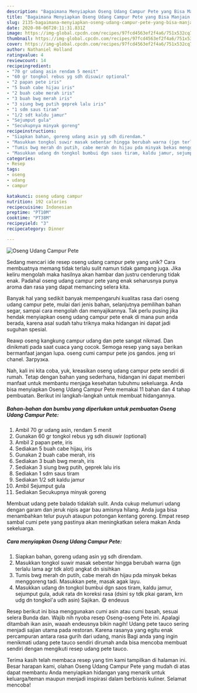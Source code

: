 ```yaml
---
description: "Bagaimana Menyiapkan Oseng Udang Campur Pete yang Bisa Manjain Lidah"
title: "Bagaimana Menyiapkan Oseng Udang Campur Pete yang Bisa Manjain Lidah"
slug: 2135-bagaimana-menyiapkan-oseng-udang-campur-pete-yang-bisa-manjain-lidah
date: 2020-08-06T20:11:31.831Z
image: https://img-global.cpcdn.com/recipes/97fcd4563ef2f4a6/751x532cq70/oseng-udang-campur-pete-foto-resep-utama.jpg
thumbnail: https://img-global.cpcdn.com/recipes/97fcd4563ef2f4a6/751x532cq70/oseng-udang-campur-pete-foto-resep-utama.jpg
cover: https://img-global.cpcdn.com/recipes/97fcd4563ef2f4a6/751x532cq70/oseng-udang-campur-pete-foto-resep-utama.jpg
author: Nathaniel Holland
ratingvalue: 4
reviewcount: 14
recipeingredient:
- "70 gr udang asin rendam 5 menit"
- "60 gr tongkol rebus yg sdh disuwir optional"
- "2 papan pete iris"
- "5 buah cabe hijau iris"
- "2 buah cabe merah iris"
- "3 buah bwg merah iris"
- "3 siung bwg putih geprek lalu iris"
- "1 sdm saus tiram"
- "1/2 sdt kaldu jamur"
- "Sejumput gula"
- "Secukupnya minyak goreng"
recipeinstructions:
- "Siapkan bahan, goreng udang asin yg sdh direndam."
- "Masukkan tongkol suwir masak sebentar hingga berubah warna (jgn terlalu lama agr tdk alot) angkat dn sisihkan"
- "Tumis bwg merah dn putih, cabe merah dn hijau pda minyak bekas menggoreng tadi. Masukkan pete, masak agak layu."
- "Masukkan udang dn tongkol bumbui dgn saos tiram, kaldu jamur, sejumput gula, aduk rata dn koreksi rasa (dsini sy tdk pkai garam, krn udg dn tongkol&#39;a udh asin) Sajikan. 😋 endeuus"
categories:
- Resep
tags:
- oseng
- udang
- campur

katakunci: oseng udang campur 
nutrition: 192 calories
recipecuisine: Indonesian
preptime: "PT10M"
cooktime: "PT38M"
recipeyield: "3"
recipecategory: Dinner

---
```



![Oseng Udang Campur Pete](https://img-global.cpcdn.com/recipes/97fcd4563ef2f4a6/751x532cq70/oseng-udang-campur-pete-foto-resep-utama.jpg)

Sedang mencari ide resep oseng udang campur pete yang unik? Cara membuatnya memang tidak terlalu sulit namun tidak gampang juga. Jika keliru mengolah maka hasilnya akan hambar dan justru cenderung tidak enak. Padahal oseng udang campur pete yang enak seharusnya punya aroma dan rasa yang dapat memancing selera kita.

Banyak hal yang sedikit banyak mempengaruhi kualitas rasa dari oseng udang campur pete, mulai dari jenis bahan, selanjutnya pemilihan bahan segar, sampai cara mengolah dan menyajikannya. Tak perlu pusing jika hendak menyiapkan oseng udang campur pete enak di mana pun anda berada, karena asal sudah tahu triknya maka hidangan ini dapat jadi suguhan spesial.

Reawp oseng kangkung campur udang dan pete sangat nikmad. Dan dinikmati pada saat cuaca yang cocok. Semoga resep yang saya berikan bermanfaat jangan lupa. oseng cumi campur pete jos gandos. jeng sri chanel. Загрузка.


Nah, kali ini kita coba, yuk, kreasikan oseng udang campur pete sendiri di rumah. Tetap dengan bahan yang sederhana, hidangan ini dapat memberi manfaat untuk membantu menjaga kesehatan tubuhmu sekeluarga. Anda bisa menyiapkan Oseng Udang Campur Pete memakai 11 bahan dan 4 tahap pembuatan. Berikut ini langkah-langkah untuk membuat hidangannya.

<!--inarticleads1-->

##### Bahan-bahan dan bumbu yang diperlukan untuk pembuatan Oseng Udang Campur Pete:

1. Ambil 70 gr udang asin, rendam 5 menit
1. Gunakan 60 gr tongkol rebus yg sdh disuwir (optional)
1. Ambil 2 papan pete, iris
1. Sediakan 5 buah cabe hijau, iris
1. Gunakan 2 buah cabe merah, iris
1. Sediakan 3 buah bwg merah, iris
1. Sediakan 3 siung bwg putih, geprek lalu iris
1. Sediakan 1 sdm saus tiram
1. Sediakan 1/2 sdt kaldu jamur
1. Ambil Sejumput gula
1. Sediakan Secukupnya minyak goreng


Membuat udang pete balado tidaklah sulit. Anda cukup melumuri udang dengan garam dan jeruk nipis agar bau amisnya hilang. Anda juga bisa menambahkan telur puyuh ataupun potongan kentang goreng. Empat resep sambal cumi pete yang pastinya akan meningkatkan selera makan Anda sekeluarga. 

<!--inarticleads2-->

##### Cara menyiapkan Oseng Udang Campur Pete:

1. Siapkan bahan, goreng udang asin yg sdh direndam.
1. Masukkan tongkol suwir masak sebentar hingga berubah warna (jgn terlalu lama agr tdk alot) angkat dn sisihkan
1. Tumis bwg merah dn putih, cabe merah dn hijau pda minyak bekas menggoreng tadi. Masukkan pete, masak agak layu.
1. Masukkan udang dn tongkol bumbui dgn saos tiram, kaldu jamur, sejumput gula, aduk rata dn koreksi rasa (dsini sy tdk pkai garam, krn udg dn tongkol&#39;a udh asin) Sajikan. 😋 endeuus


Resep berikut ini bisa menggunakan cumi asin atau cumi basah, sesuai selera Bunda dan. Wajib nih nyoba resep Oseng-oseng Pete ini. Apalagi ditambah ikan asin, waaah endeusnya bikin nagih! Udang pete tauco sering menjadi sajian utama pada restoran. Karena rasanya yang egitu enak percampuran antara rasa gurih dari udang, manis Bagi anda yang ingin menikmati udang pete tauco sendiri dirumah anda bisa mencoba membuat sendiri dengan mengikuti resep udang pete tauco. 

Terima kasih telah membaca resep yang tim kami tampilkan di halaman ini. Besar harapan kami, olahan Oseng Udang Campur Pete yang mudah di atas dapat membantu Anda menyiapkan hidangan yang menarik untuk keluarga/teman maupun menjadi inspirasi dalam berbisnis kuliner. Selamat mencoba!
